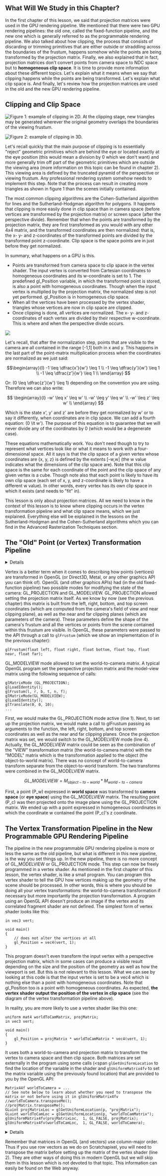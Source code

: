 ## What Will We Study in this Chapter?

In the first chapter of this lesson, we said that projection matrices were used in the GPU rendering pipeline. We mentioned that there were two GPU rendering pipelines: the old one, called the fixed-function pipeline, and the new one which is generally referred to as the programmable rendering pipeline. We also talked about how clipping, the process that consists of discarding or trimming primitives that are either outside or straddling across the boundaries of the frustum, happens somehow while the points are being transformed by the projection matrix. Finally, we also explained that in fact, projection matrices don't convert points from camera space to NDC space but to **homogeneous clip space**. It is time to provide more information about these different topics. Let's explain what it means when we say that clipping happens while the points are being transformed. Let's explain what clip space is. And finally, let's review how the projection matrices are used in the old and the new GPU rendering pipeline.

## Clipping and Clip Space

![Figure 1: example of clipping in 2D. At the clipping stage, new triangles may be generated wherever the original geometry overlaps the boundaries of the viewing frustum.](/images/perspective-matrix/clipping2.png?)

![Figure 2: example of clipping in 3D.](/images/perspective-matrix/clipping6.png?)

Let's recall quickly that the main purpose of clipping is to essentially "reject" geometric primitives which are behind the eye or located exactly at the eye position (this would mean a division by 0 which we don't want) and more generally trim off part of the geometric primitives which are outside the viewing area (more information on this topic can be found in chapter 2). This viewing area is defined by the truncated pyramid of the perspective or viewing frustum. Any professional rendering system somehow needs to implement this step. Note that the process can result in creating more triangles as shown in figure 1 than the scenes initially contained.

The most common clipping algorithms are the Cohen-Sutherland algorithm for lines and the Sutherland-Hodgman algorithm for polygons. It happens that clipping is more easily done in clip space than in camera space (before vertices are transformed by the projection matrix) or screen space (after the perspective divide). Remember that when the points are transformed by the projection matrix, they are first transformed as you would with any other 4x4 matrix, and the transformed coordinates are then normalized: that is, the x- y- and z-coordinates of the transformed points are divided by the transformed point z-coordinate. Clip space is the space points are in just before they get normalized.

In summary, what happens on a GPU is this.

- Points are transformed from camera space to clip space in the vertex shader. The input vertex is converted from Cartesian coordinates to homogeneous coordinates and its w-coordinate is set to 1\. The predefined <span class="code-inline">gl_Position</span> variable, in which the transformed point is stored, is also a point with homogeneous coordinates. Though when the input vertex is multiplied by the projection matrix, the normalized step is not yet performed. <span class="code-inline">gl_Position</span> is in homogeneous clip space.
- When all the vertices have been processed by the vertex shader, triangles whose vertices are now in clip space are clipped.
- Once clipping is done, all vertices are normalized. The x- y- and z-coordinates of each vertex are divided by their respective w-coordinate. This is where and when the perspective divide occurs.

![](/images/perspective-matrix/vertex-transform-pipeline.png?)

Let's recall, that after the normalization step, points that are visible to the camera are all contained in the range [-1,1] both in x and y. This happens in the last part of the point-matrix multiplication process when the coordinates are normalized as we just said: 

$$\begin{array}{l}
-1 \leq \dfrac{x'}{w'} \leq 1 \\
-1 \leq \dfrac{y'}{w'} \leq 1 \\
-1 \leq \dfrac{z'}{w'} \leq 1 \\
\end{array}
$$

Or: \(0 \leq \dfrac{z'}{w'} \leq 1\) depending on the convention you are using. Therefore we can also write:

$$
\begin{array}{l}
-w' \leq x' \leq w' \\
-w' \leq y' \leq w' \\
-w' \leq z' \leq w' \\
\end{array}
$$

Which is the state x', y' and z' are before they get normalized by w' or to say it differently, when coordinates are in clip space. We can add a fourth equation: \(0 \lt w'\). The purpose of this equation is to guarantee that we will never divide any of the coordinates by 0 (which would be a degenerate case).

These equations mathematically work. You don't need though to try to represent what vertices look like or what it means to work with a four-dimensional space. All it says is that the clip space of a given vertex whose coordinates are {x, y, z} is defined by the extents [-w,w] (the w value indicates what the dimensions of the clip space are). Note that this clip space is the same for each coordinate of the point and the clip space of any given vertex is a cube. Though note also that each point is likely to have its own clip space (each set of x, y, and z-coordinate is likely to have a different w value). In other words, every vertex has its own clip space in which it exists (and needs to "fit" in).

This lesson is only about projection matrices. All we need to know in the context of this lesson is to know where clipping occurs in the vertex transformation pipeline and what clip space means, which we just explained. Everything else will be explained in the lessons on the Sutherland-Hodgman and the Cohen-Sutherland algorithms which you can find in the Advanced Rasterization Techniques section.

## The "Old" Point (or Vertex) Transformation Pipeline

<details>
The fixed-function pipeline is now deprecated in OpenGL and other graphics APIs. Do not use it anymore. Use the "new" programmable GPU rendering pipeline instead. We only kept this section for reference and because you might still come across some articles on the Web referencing methods from the old pipeline.
</details>

Vertex is a better term when it comes to describing how points (vertices) are transformed in OpenGL (or Direct3D, Metal, or any other graphics API you can think of). OpenGL (and other graphics APIs) had (in the old fixed-function pipeline) two possible modes for modifying the state of the camera: GL_PROJECTION and GL_MODELVIEW. GL_PROJECTION allowed setting the projection matrix itself. As we know by now (see the previous chapter) this matrix is built from the left, right, bottom, and top screen coordinates (which are computed from the camera's field of view and near clipping plane), as well as the near and far clipping planes (which are parameters of the camera). These parameters define the shape of the camera's frustum and all the vertices or points from the scene contained within this frustum are visible. In OpenGL, these parameters were passed to the API through a call to `glFrustum` (which we show an implementation of in the previous chapter):

```
glFrustum(float left, float right, float bottom, float top, float near, float far);
```

GL_MODELVIEW mode allowed to set the world-to-camera matrix. A typical OpenGL program set the perspective projection matrix and the model-view matrix using the following sequence of calls:

```
glMatrixMode (GL_PROJECTION);
glLoadIdentity();
glFrustum(l, r, b, t, n, f);
glMatrixMode(GL_MODELVIEW);
glLoadIdentity();
glTranslate(0, 0, 10);
...
```

First, we would make the GL_PROJECTION mode active (line 1). Next, to set up the projection matrix, we would make a call to glFrustum passing as arguments to the function, the left, right, bottom, and top screen coordinates as well as the near and far clipping planes. Once the projection matrix was set, we would switch to the GL_MODELVIEW mode (line 4). Actually, the GL_MODELVIEW matrix could be seen as the combination of the "VIEW" transformation matrix (the world-to-camera matrix) with the "MODEL" matrix which is the transformation applied to the object (the object-to-world matrix). There was no concept of world-to-camera transform separate from the object-to-world transform. The two transforms were combined in the GL_MODELVIEW matrix.

$${GL\_MODELVIEW} = M_{object-to-world} * M_{world-to-camera}$$

First, a point \(P_w\) expressed in **world space** was transformed to **camera space** (or **eye space**) using the GL_MODELVIEW matrix. The resulting point \(P_c\) was then projected onto the image plane using the GL_PROJECTION matrix. We ended up with a point expressed in homogeneous coordinates in which the coordinate w contained the point \(P_c\)'s z coordinate.

## The Vertex Transformation Pipeline in the New Programmable GPU Rendering Pipeline

The pipeline in the new programmable GPU rendering pipeline is more or less the same as the old pipeline, but what is different in this new pipeline, is the way you set things up. In the new pipeline, there is no more concept of GL_MODELVIEW or GL_PROJECTION mode. This step can now be freely programmed in a vertex shader. As mentioned in the first chapter of this lesson, the vertex shader, is like a small program. You can program this vertex shader to tell the GPU how vertices making up the geometry of the scene should be processed. In other words, this is where you should be doing all your vertex transformations: the world-to-camera transformation if necessary but more importantly the projection transformation. A program using an OpenGL API doesn't produce an image if the vertex and its correlated fragment shader are not defined. The simplest form of vertex shader looks like this:

```
in vec3 vert;

void main()
{
    // does not alter the vertices at all
    gl_Position = vec4(vert, 1);
}
```

This program doesn't even transform the input vertex with a perspective projection matrix, which in some cases can produce a visible result depending on the size and the position of the geometry as well as how the viewport is set. But this is not relevant to this lesson. What we can see by looking at this code is that the input vertex is set to be a <span class="code-inline">vec4</span> which is nothing else than a point with homogeneous coordinates. Note that <span class="code-inline">gl_Position</span> too is a point with homogeneous coordinates. As expected, **the vertex shader output the position of the vertex in clip space** (see the diagram of the vertex transformation pipeline above).

In reality, you are more likely to use a vertex shader like this one:

```
uniform mat4 worldToCamMatrix, projMatrix;
in vec3 vert;

void main()
{
    gl_Position = projMatrix * worldToCamMatrix * vec4(vert, 1);
}
```

It uses both a world-to-camera and projection matrix to transform the vertex to camera space and then clip space. Both matrices are set externally in the program using some calls (<span `glGetUniformLocation` to find the location of the variable in the shader and `glUniformMatrix4fv` to set the matrix variable using the previously found location) that are provided to you by the OpenGL API:

```
Matrix44f worldToCamera = ...
// See note below to learn about whether you need to transpose the matrix or not before using it in glUniformMatrix4fv
//worldToCamera.transposeMe();
//projMatrix.transposeMe();
GLuint projMatrixLoc = glGetUniformLocation(p, "projMatrix");
GLuint worldToCamLoc = glGetUniformLocation(p, "worldToCamMatrix");
glUniformMatrix4fv(projMatrixLoc,  1, GL_FALSE, projMatrix);
glUniformMatrix4fv(worldToCamLoc,  1, GL_FALSE, worldToCamera);
```


<details>
_Do I need to transpose the matrix in an OpenGL program or not?_

It is easy to get confused by things such as "should I transpose my matrix before passing it to the graphics pipeline, etc.". In the OpenGL specifications, matrices were/are written using the column-major order convention. Though the confusing part is that API calls such as `glUniformMatrix4vfx()` accept coefficients mapped in memory in the row-major form. In conclusion, if in your code the coefficients of the matrices are laid out in memory in row-major order, then you don't need to transpose the matrix. Otherwise, you may have to. You "may" because this is something you can control via a flag in the `glUniformMatrix4vfx()` function itself. The third parameter of the function which is set to `GL_FALSE` in the example above indicates to the graphics API whether you wish the API to transpose the coefficients of the matrix for you. So even if your coefficients are mapped in memory in column-major order, you don't necessarily need to transpose matrices specifically before using them with `glUniformMatrix4vfx()`. What you can do instead is to set the transpose flag of `glUniformMatrix4vfx()` to `GL_TRUE`.  

Things get even more confusing if you look at the order in which the matrices are used in the OpenGL vertex shader. You will notice we write \(Proj * View * vtx\) instead of \(vtx * View * Proj\). The former form is used when you deal with column-major matrices (because it implies that you multiply the matrix by the point rather than the point by the matrix as explained in our lesson on [Geometry](lessons/mathematics-physics-for-computer-graphics/geometry/row-major-vs-column-major-vector). Conclusion? OpenGL assumes matrices are column-major (so this is how you need to use them in shaders) yet coefficients are mapped in memory using a row-major order form. Confusing?
</details>

Remember that matrices in OpenGL (and vectors) use column-major order. Thus if you use row vectors as we do on Scratchapixel, you will need to transpose the matrix before setting up the matrix of the vertex shader (line 2). They are other ways of doing this in modern OpenGL but we will skip them in this lesson which is not devoted to that topic. This information can easily be found on the Web anyway.